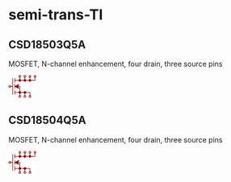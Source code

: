 # semi-trans-TI

## CSD18503Q5A
MOSFET, N-channel enhancement, four drain, three source pins

![CSD18503Q5A__1__1](/images/semi-trans-DiodesInc__DMN3018SSS__1__1.png?raw=true) 

## CSD18504Q5A
MOSFET, N-channel enhancement, four drain, three source pins

![CSD18504Q5A__1__1](/images/semi-trans-DiodesInc__DMN3018SSS__1__1.png?raw=true) 


